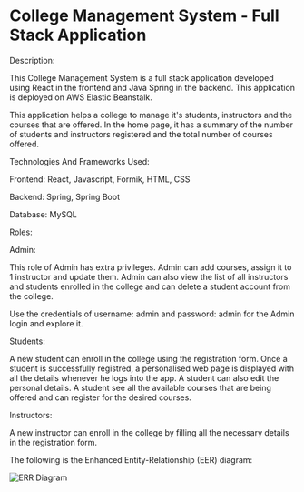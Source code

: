 # College Management System - Full Stack Application

Description:

This College Management System is a full stack application developed using React in the frontend and Java Spring in the backend. This application is deployed on AWS Elastic Beanstalk. 

This application helps a college to manage it's students, instructors and the courses that are offered. In the home page, it has a summary of the number of students and instructors registered and the total number of courses offered.

Technologies And Frameworks Used:

Frontend: React, Javascript, Formik, HTML, CSS 

Backend: Spring, Spring Boot

Database: MySQL

Roles:

Admin:

This role of Admin has extra privileges. Admin can add courses, assign it to 1 instructor and update them. Admin can also view the list of all instructors and students enrolled in the college and can delete a student account from the college.

Use the credentials of username: admin and password: admin for the Admin login and explore it.

Students:

A new student can enroll in the college using the registration form. Once a student is successfully registred, a personalised web page is displayed with all the details whenever he logs into the app. A student can also edit the personal details. A student see all the available courses that are being offered and can register for the desired courses.

Instructors:

A new instructor can enroll in the college by filling all the necessary details in the registration form.

The following is the Enhanced Entity-Relationship (EER) diagram:

![ERR Diagram](https://user-images.githubusercontent.com/16078972/128432638-53265a3b-d46b-4438-ae0c-164e3d2805e2.png)


